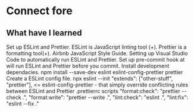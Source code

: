# Connect fore

## What have I learned

Set up ESLint and Prettier. ESLint is JavaScript linting tool (+). Prettier is a formatting tool(+).
Airbnb JavaScript Style Guide.
Setting up Visual Studio Code to automatically run ESLint and Prettier.
Set up pre-commit hook at will run ESLint and Prettier before you commit.
Install development dependacies.
npm install --save-dev eslint eslint-config-prettier prettier
Create a ESLint config file.
npx eslint --init
"extends": ["other-stuff", "prettier"], <= eslint-config-prettier - that simply override conflicting rules between ESLint and Prettier
.prettierrc
scripts
"format:check": "prettier --check .",
"format:write": "prettier --write .",
"lint:check": "eslint .",
"lint:fix": "eslint --fix ."
